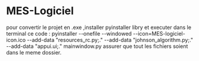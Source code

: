 # MES-Logiciel
<p1>pour convertir le projet en .exe ,installer pyinstaller libry et executer dans le terminal ce code :
pyinstaller --onefile --windowed --icon=MES-logiciel-icon.ico --add-data "resources_rc.py;." --add-data "johnson_algorithm.py;." --add-data "appui.ui;." mainwindow.py
assurer que tout les fichiers soient dans le meme dossier.<p1>

